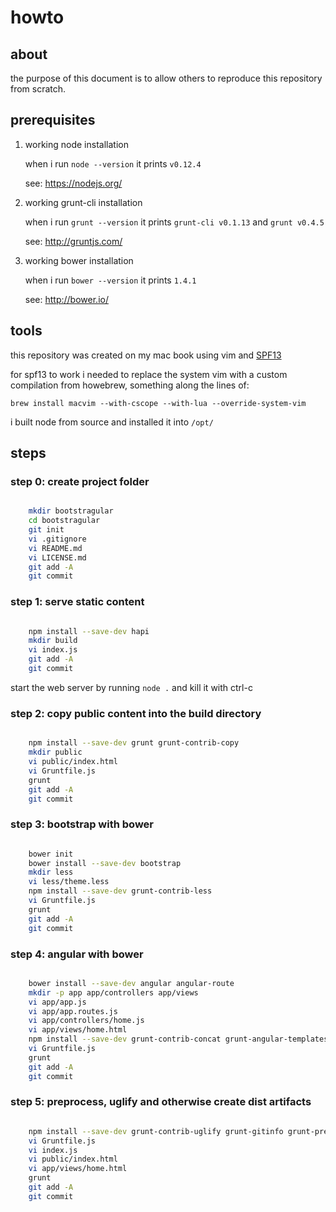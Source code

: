 # howto

## about

the purpose of this document is to allow others to reproduce this repository from scratch.

## prerequisites

1. working node installation

   when i run `node --version` it prints `v0.12.4`

   see: https://nodejs.org/

2. working grunt-cli installation

   when i run `grunt --version` it prints `grunt-cli v0.1.13` and `grunt v0.4.5`

   see: http://gruntjs.com/

3. working bower installation

   when i run `bower --version` it prints `1.4.1`

   see: http://bower.io/

## tools

this repository was created on my mac book using vim and [SPF13](git@github.com:spf13/spf13-vim.git)

for spf13 to work i needed to replace the system vim with a custom compilation from howebrew, something along the lines of:

   `brew install macvim --with-cscope --with-lua --override-system-vim`

i built node from source and installed it into `/opt/`

## steps

### step 0: create project folder

```bash

    mkdir bootstragular
    cd bootstragular
    git init
    vi .gitignore
    vi README.md
    vi LICENSE.md
    git add -A
    git commit

```

### step 1: serve static content

```bash

    npm install --save-dev hapi
    mkdir build
    vi index.js
    git add -A
    git commit

```

start the web server by running `node .` and kill it with ctrl-c

### step 2: copy public content into the build directory

```bash

    npm install --save-dev grunt grunt-contrib-copy
    mkdir public
    vi public/index.html
    vi Gruntfile.js
    grunt
    git add -A
    git commit

```

### step 3: bootstrap with bower

```bash

    bower init
    bower install --save-dev bootstrap
    mkdir less
    vi less/theme.less
    npm install --save-dev grunt-contrib-less
    vi Gruntfile.js
    grunt
    git add -A
    git commit

```

### step 4: angular with bower

```bash

    bower install --save-dev angular angular-route
    mkdir -p app app/controllers app/views
    vi app/app.js
    vi app/app.routes.js
    vi app/controllers/home.js
    vi app/views/home.html
    npm install --save-dev grunt-contrib-concat grunt-angular-templates
    vi Gruntfile.js
    grunt
    git add -A
    git commit

```

### step 5: preprocess, uglify and otherwise create dist artifacts

```bash

    npm install --save-dev grunt-contrib-uglify grunt-gitinfo grunt-preprocess
    vi Gruntfile.js
    vi index.js
    vi public/index.html
    vi app/views/home.html
    grunt
    git add -A
    git commit

```

